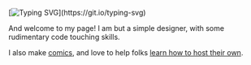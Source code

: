 [![Typing SVG](https://readme-typing-svg.demolab.com?font=Germania+One&size=40&pause=1000&color=DA5437&width=435&lines=Greetings%2C+weary+traveler!)](https://git.io/typing-svg)

And welcome to my page! I am but a simple designer, with some rudimentary code touching skills.

I also make [comics](https://www.katedee.com/), and love to help folks [learn how to host their own](https://webcomics.fyi/).

<!--
**katedee/katedee** is a ✨ _special_ ✨ repository because its `README.md` (this file) appears on your GitHub profile.

Here are some ideas to get you started:

- 🔭 I’m currently working on ...
- 🌱 I’m currently learning ...
- 👯 I’m looking to collaborate on ...
- 🤔 I’m looking for help with ...
- 💬 Ask me about ...
- 📫 How to reach me: ...
- 😄 Pronouns: ...
- ⚡ Fun fact: ...
-->
